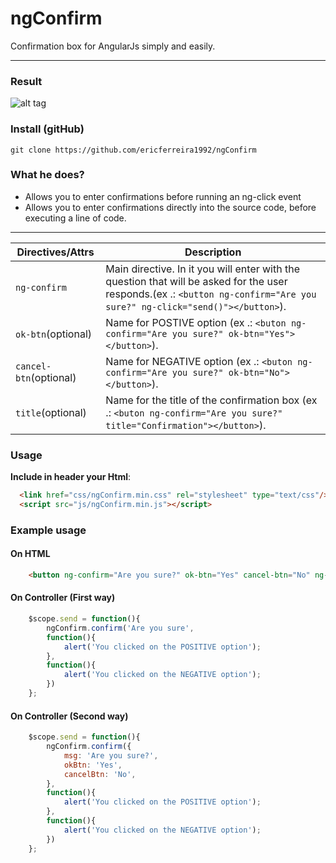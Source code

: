 # ngConfirm
Confirmation box for AngularJs simply and easily.

---

### Result
![alt tag](https://s27.postimg.org/6li016643/confirm.jpg)

### Install (gitHub)
```
git clone https://github.com/ericferreira1992/ngConfirm
```
### What he does?
* Allows you to enter confirmations before running an ng-click event
* Allows you to enter confirmations directly into the source code, before executing a line of code.

---

Directives/Attrs		| Description
----					| ----
`ng-confirm`		    | Main directive. In it you will enter with the question that will be asked for the user responds.(ex .: ``` <button ng-confirm="Are you sure?" ng-click="send()"></button> ```).
`ok-btn`(optional)      | Name for POSTIVE option (ex .: ``` <buton ng-confirm="Are you sure?" ok-btn="Yes"></button> ```).
`cancel-btn`(optional)  | Name for NEGATIVE option (ex .: ``` <buton ng-confirm="Are you sure?" ok-btn="No"></button> ```).
`title`(optional)  		| Name for the title of the confirmation box (ex .: ``` <buton ng-confirm="Are you sure?" title="Confirmation"></button> ```).

### Usage
**Include in header your Html**:
```html
  <link href="css/ngConfirm.min.css" rel="stylesheet" type="text/css"/>
  <script src="js/ngConfirm.min.js"></script>
```

### Example usage
#### On HTML
```html
    <button ng-confirm="Are you sure?" ok-btn="Yes" cancel-btn="No" ng-click="send()">Send</button>
```
#### On Controller (First way)
```javascript
    $scope.send = function(){
		ngConfirm.confirm('Are you sure',
		function(){
			alert('You clicked on the POSITIVE option');
		},
		function(){
			alert('You clicked on the NEGATIVE option');
		})
	};
```
#### On Controller (Second way)
```javascript
    $scope.send = function(){
		ngConfirm.confirm({
			msg: 'Are you sure?',
			okBtn: 'Yes',
			cancelBtn: 'No',
		},
		function(){
			alert('You clicked on the POSITIVE option');
		},
		function(){
			alert('You clicked on the NEGATIVE option');
		})
	};
```
